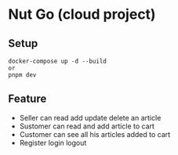 # Nut Go (cloud project)

## Setup
```
docker-compose up -d --build
or
pnpm dev
```

## Feature
- Seller can read add update delete an article
- Sustomer can read and add article to cart
- Customer can see all his articles added to cart
- Register login logout